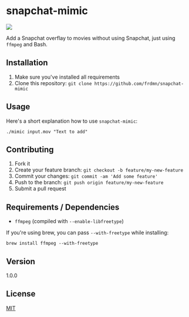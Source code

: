 # snapchat-mimic

![](http://i.imgur.com/eTcVtNZ.png)

Add a Snapchat overflay to movies without using Snapchat, just using `ffmpeg` and Bash.

## Installation

1. Make sure you've installed all requirements
2. Clone this repository:
  `git clone https://github.com/frdmn/snapchat-mimic`

## Usage

Here's a short explanation how to use `snapchat-mimic`:

```shell
./mimic input.mov "Text to add"
```

## Contributing

1. Fork it
2. Create your feature branch: `git checkout -b feature/my-new-feature`
3. Commit your changes: `git commit -am 'Add some feature'`
4. Push to the branch: `git push origin feature/my-new-feature`
5. Submit a pull request

## Requirements / Dependencies

* `ffmpeg` (compiled with `--enable-libfreetype`)

If you're using brew, you can pass `--with-freetype` while installing:

```shell
brew install ffmpeg --with-freetype
```

## Version

1.0.0

## License

[MIT](LICENSE)
